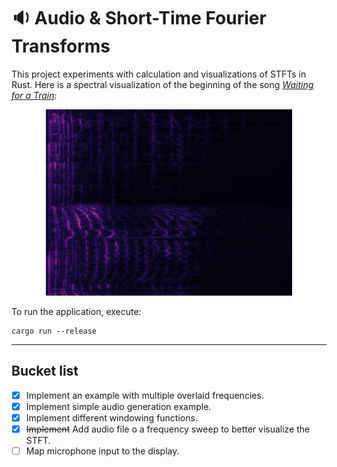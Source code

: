 # 🔉 Audio & Short-Time Fourier Transforms

This project experiments with calculation and visualizations of STFTs in Rust.
Here is a spectral visualization of the beginning of the song _[Waiting for a Train](audio/waiting-for-a-train.ogg)_:

<p align="center" style="text-align: center">
    <img src="images/stft.png" alt="Spectrum of a Short-Term Fourier Transform" />
</p>

To run the application, execute:

```
cargo run --release
```

---

## Bucket list

- [x] Implement an example with multiple overlaid frequencies.
- [x] Implement simple audio generation example.
- [x] Implement different windowing functions.
- [x] ~~Implement~~ Add audio file o a frequency sweep to better visualize the STFT.
- [ ] Map microphone input to the display.
